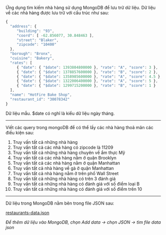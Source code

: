 Ứng dụng tìm kiếm nhà hàng sử dụng MongoDB để lưu trữ dữ liệu. Dữ liệu về các nhà hàng được lưu trữ với cấu trúc như sau:

```jsx
{
  "address": {
     "building": "93",
     "coord": [ -62.856077, 30.848463 ],
     "street": "Blaker",
     "zipcode": "10400"
  },
  "borough": "Bronx",
  "cuisine": "Bakery",
  "rates": [
     { "date": { "$date": 1393804800000 }, "rate": "A", "score": 3 },
     { "date": { "$date": 1378857600000 }, "rate": "B", "score": 2 },
     { "date": { "$date": 1358985600000 }, "rate": "A", "score": 4.5 },
     { "date": { "$date": 1322006400000 }, "rate": "A", "score": 5 },
     { "date": { "$date": 1299715200000 }, "rate": "B", "score": 1 }
  ],
  "name": "HotFire Bake Shop",
  "restaurant_id": "30078342"
}
```
Dữ liệu mẫu. $date có nghĩ là kiểu dữ liệu ngày tháng.

---
Viết các query trong mongoDB để có thể lấy các nhà hàng thoả mãn các điều kiện sau:

1. Truy vấn tất cả những nhà hàng
2. Truy vấn tất cả các nhà hàng có zipcode là 11209
3. Truy vấn tất cả những nhà hàng chuyên về ẩm thực Mỹ
4. Truy vấn tất cả các nhà hàng nằm ở quận Brooklyn
5. Truy vấn tất cả các nhà hàng nằm ở quận Manhattan
6. Truy vấn tất cả nhà hàng về gà ở quận Manhattan
7. Truy vấn tất cả nhà hàng nằm ở trên phố Wall Street
8. Truy vấn tất cả những nhà hàng có trên 3 đánh giá
9. Truy vấn tất cả những nhà hàng có đánh giá với số điểm loại B
10. Truy vấn tất cả những nhà hàng có đánh giá với số điểm trên 10

---

Dữ liệu trong MongoDB nằm bên trong file JSON sau:

[restaurants-data.json](restaurants-data.json)

*Để thêm dữ liệu vào MongoDB, chọn Add data → chọn JSON → tìm file data json*